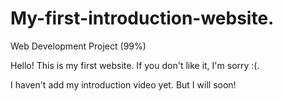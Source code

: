 # My-first-introduction-website.
Web Development Project (99%)

Hello! This is my first website. If you don't like it, I'm sorry :(.

I haven't add my introduction video yet. But I will soon!
